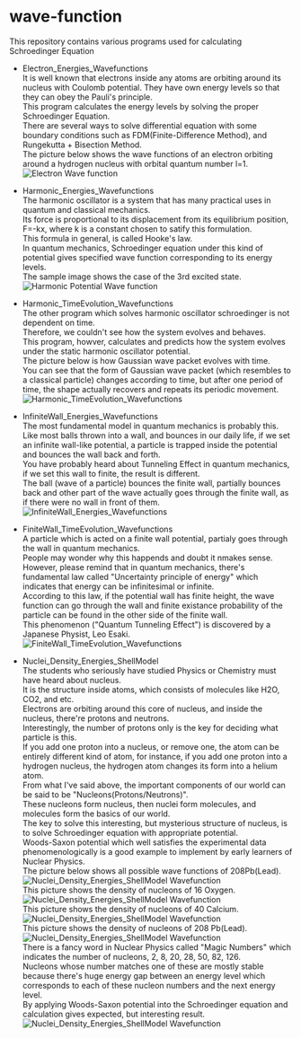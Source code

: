 # wave-function
This repository contains various programs used for calculating Schroedinger Equation
* Electron_Energies_Wavefunctions  
It is well known that electrons inside any atoms are orbiting around its nucleus with Coulomb potential. They have own energy levels so that they can obey the Pauli's principle.  
This program calculates the energy levels by solving the proper Schroedinger Equation.  
There are several ways to solve differential equation with some boundary conditions such as FDM(Finite-Difference Method), and Rungekutta + Bisection Method.  
The picture below shows the wave functions of an electron orbiting around a hydrogen nucleus with orbital quantum number l=1.  
![Electron Wave function](Electron_Energies_Wavefunctions/FDM_5Points/p_orbit.png)

* Harmonic_Energies_Wavefunctions  
The harmonic oscillator is a system that has many practical uses in quantum and classical mechanics.  
Its force is proportional to its displacement from its equilibrium position, F=-kx, where k is a constant chosen to satify this formulation.  
This formula in general, is called Hooke's law.  
In quantum mechanics, Schroedinger equation under this kind of potential gives specified wave function corresponding to its energy levels.  
The sample image shows the case of the 3rd excited state.
![Harmonic Potential Wave function](Harmonic_Energies_Wavefunctions/Rungekutta/wavefunction_n3.png)

* Harmonic_TimeEvolution_Wavefunctions  
The other program which solves harmonic oscillator schroedinger is not dependent on time.  
Therefore, we couldn't see how the system evolves and behaves.  
This program, howver, calculates and predicts how the system evolves under the static harmonic oscillator potential.  
The picture below is how Gaussian wave packet evolves with time.  
You can see that the form of Gaussian wave packet (which resembles to a classical particle) changes according to time, but after one period of time, the shape actually recovers and repeats its periodic movement.
![Harmonic_TimeEvolution_Wavefunctions](Harmonic_TimeEvolution_Wavefunctions/FDM/k_0.0.gif)

* InfiniteWall_Energies_Wavefunctions  
The most fundamental model in quantum mechanics is probably this.  
Like most balls thrown into a wall, and bounces in our daily life, if we set an infinite wall-like potential, a particle is trapped inside the potential and bounces the wall back and forth.  
You have probably heard about Tunneling Effect in quantum mechanics, if we set this wall to finite, the result is different.  
The ball (wave of a particle) bounces the finite wall, partially bounces back and other part of the wave actually goes through the finite wall, as if there were no wall in front of them.
![InfiniteWall_Energies_Wavefunctions](InfiniteWall_Energies_Wavefunctions/wave_function.png)

* FiniteWall_TimeEvolution_Wavefunctions  
A particle which is acted on a finite wall potential, partialy goes through the wall in quantum mechanics.  
People may wonder why this happends and doubt it nmakes sense.  
However, please remind that in quantum mechanics, there's fundamental law called "Uncertainty principle of energy" which indicates that energy can be infinitesimal or infinite.  
According to this law, if the potential wall has finite height, the wave function can go through the wall and finite existance probability of the particle can be found in the other side of the finite wall.  
This phenomenon ("Quantum Tunneling Effect") is discovered by a Japanese Physist, Leo Esaki.  
![FiniteWall_TimeEvolution_Wavefunctions](FiniteWall_TimeEvolution_Wavefunctions/data.gif)  

* Nuclei_Density_Energies_ShellModel  
The students who seriously have studied Physics or Chemistry must have heard about nucleus.  
It is the structure inside atoms, which consists of molecules like H2O, CO2, and etc.  
Electrons are orbiting around this core of nucleus, and inside the nucleus, there're protons and neutrons.  
Interestingly, the number of protons only is the key for deciding what particle is this.   
If you add one proton into a nucleus, or remove one, the atom can be entirely different kind of atom, for instance, if you add one proton into a hydrogen nucleus, the hydrogen atom changes its form into a helium atom.  
From what I've said above, the important components of our world can be said to be "Nucleons(Protons/Neutrons)".  
These nucleons form nucleus, then nuclei form molecules, and molecules form the basics of our world.  
The key to solve this interesting, but mysterious structure of nucleus, is to solve Schroedinger equation with appropriate potential.  
Woods-Saxon potential which well satisfies the experimental data phenomenologically is a good example to implement by early learners of Nuclear Physics.    
The picture below shows all possible wave functions of 208Pb(Lead).  
![Nuclei_Density_Energies_ShellModel Wavefunction](Nuclei_Density_Energies_ShellModel/wave_function.png)  
This picture shows the density of nucleons of 16 Oxygen.  
![Nuclei_Density_Energies_ShellModel Wavefunction](Nuclei_Density_Energies_ShellModel/16O_density.svg)  
This picture shows the density of nucleons of 40 Calcium.  
![Nuclei_Density_Energies_ShellModel Wavefunction](Nuclei_Density_Energies_ShellModel/40Ca_density.svg)  
This picture shows the density of nucleons of 208 Pb(Lead).  
![Nuclei_Density_Energies_ShellModel Wavefunction](Nuclei_Density_Energies_ShellModel/208Pb_density.svg)  
There is a fancy word in Nuclear Physics called "Magic Numbers" which indicates the number of nucleons, 2, 8, 20, 28, 50, 82, 126.  
Nucleons whose number matches one of these are mostly stable because there's huge energy gap between an energy level which corresponds to each of these nucleon numbers and the next energy level.  
By applying Woods-Saxon potential into the Schroedinger equation and calculation gives expected, but interesting result.  
![Nuclei_Density_Energies_ShellModel Wavefunction](Nuclei_Density_Energies_ShellModel/magic_numbers.png)
